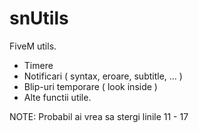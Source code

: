 # snUtils
FiveM utils.

- Timere 
- Notificari ( syntax, eroare, subtitle, ... )
- Blip-uri temporare ( look inside )
- Alte functii utile.



NOTE: Probabil ai vrea sa stergi linile 11 - 17
